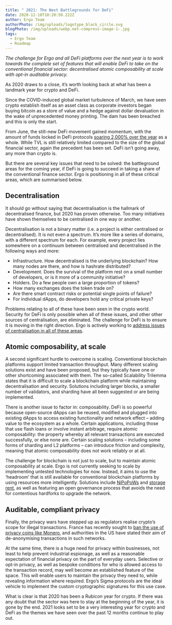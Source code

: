 ```yaml
---
title: " 2021: The Next Battlegrounds for DeFi"
date: 2020-12-18T10:20:58.222Z
author: Ergo Team
authorPhoto: /img/uploads/logotype_black_circle.svg
blogPhoto: /img/uploads/webp.net-compress-image-1-.jpg
tags:
  - Ergo Team
  - Roadmap
---
```

*The challenge for Ergo and all DeFi platforms over the next year is to work towards the complete set of features that will enable DeFi to take on the conventional financial sector: decentralised atomic composability at scale with opt-in auditable privacy.*

As 2020 draws to a close, it’s worth looking back at what has been a landmark year for crypto and DeFi.

Since the COVID-induced global market turbulence of March, we have seen crypto establish itself as an asset class as corporate investors began buying bitcoin as a store of value and a hedge against dollar devaluation in the wake of unprecedented money printing. The dam has been breached and this is only the start.

From June, the still-new DeFi movement gained momentum, with the amount of funds locked in DeFi protocols [soaring 2,000% over the year](https://defipulse.com/) as a whole. While TVL is still relatively limited compared to the size of the global financial sector, again the precedent has been set. DeFi isn’t going away, any more than crypto is.

But there are several key issues that need to be solved: the battleground areas for the coming year, if DeFi is going to succeed in taking a share of the conventional finance sector. Ergo is positioning in all of these critical areas, which are summarised below.

## Decentralisation

It should go without saying that decentralisation is the hallmark of decentralised finance, but 2020 has proven otherwise. Too many initiatives have shown themselves to be centralised in one way or another.

Decentralisation is not a binary matter (i.e. a project is either centralised or decentralised). It is not even a spectrum. It’s more like a series of domains, with a different spectrum for each. For example, every project lies somewhere on a continuum between centralised and decentralised in the following ways and more:

* Infrastructure. How decentralised is the underlying blockchain? How many nodes are there, and how is hashrate distributed?
* Development. Does the survival of the platform rest on a small number of developers, or is it more of a community initiative?
* Holders. Do a few people own a large proportion of tokens?
* How many exchanges does the token trade on?
* Are there smart contract risks or potential single points of failure?
* For individual dApps, do developers hold any critical private keys?

Problems relating to all of these have been seen in the crypto world. Security for DeFi is only possible when all of these issues, and other other sources of centralisation, are eliminated. The challenge for DeFi is to ensure it is moving in the right direction. Ergo is actively working to [address issues of centralisation in all of these areas](https://ergoplatform.org/en/blog/2020-09-17-defi-finance-but-not-always-decentralised/).

## Atomic composability, at scale

A second significant hurdle to overcome is scaling. Conventional blockchain platforms support limited transaction throughput. Many different scaling solutions exist and have been proposed, but they typically have one or other shortcoming associated with them. The so-called Scalability Trilemma states that it is difficult to scale a blockchain platform while maintaining decentralisation and security. Solutions including larger blocks, a smaller number of validators, and sharding have all been suggested or are being implemented.

There is another issue to factor in: composability. DeFi is so powerful because open-source dApps can be reused, modified and plugged into existing dApps to access existing functionality and network effect – adding value to the ecosystem as a whole. Certain applications, including those that use flash loans or involve instant arbitrage, require atomic composability: the property whereby all relevant transactions are executed successfully, or else none are. Certain scaling solutions – including some forms of sharding and L2 platforms – can introduce friction and complexity, meaning that atomic composability does not work reliably or at all.

The challenge for blockchain is not just to scale, but to maintain atomic composability at scale. Ergo is not currently seeking to scale by implementing untested technologies for now. Instead, it aims to use the ‘headroom’ that is still available for conventional blockchain platforms by using resources more intelligently. Solutions include [NiPoPoWs](https://ergoplatform.org/en/blog/2020_05_1_spv_security/) and [storage rent](https://ergoplatform.org/en/blog/2020_04_21_ergo_positioning/), as well as featuring an open governance process that avoids the need for contentious hardforks to upgrade the network.

## Auditable, compliant privacy

Finally, the privacy wars have stepped up as regulators realise crypto’s scope for illegal transactions. France has recently sought to [ban the use of privacy coins like Monero](https://thedailychain.com/france-introduces-new-order-to-ban-anonymous-crypto-transactions-like-that-of-monero/), and authorities in the US have stated their aim of de-anonymising transactions in such networks.

At the same time, there is a huge need for privacy within businesses, not least to help prevent industrial espionage, as well as a reasonable expectation of financial privacy on the part of everyday users. Selective or opt-in privacy, as well as bespoke conditions for who is allowed access to the transaction record, may well become an established feature of the space. This will enable users to maintain the privacy they need to, while revealing information where required. Ergo’s Sigma protocols are the ideal vehicle to implement the custom cryptographic signatures for this use case.

What is clear is that 2020 has been a Rubicon year for crypto. If there was any doubt that the sector was here to stay at the beginning of the year, it is gone by the end. 2021 looks set to be a very interesting year for crypto and DeFi as the themes we have seen over the past 12 months continue to play out.